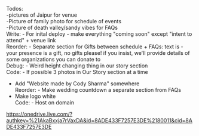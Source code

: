 Todos:  
-pictures of Jaipur for venue  
-Picture of family photo for schedule of events   
-Picture of death valley/sandy vibes for FAQs   
Write: - For inital deploy - make everything "coming soon" except "intent to attend" + venue link   
Reorder: - Separate section for Gifts between schedule + FAQs: text is - your presence is a gift, no gifts please! if you insist, we'll provide details of some organizations you can donate to  
Debug: - Weird height changing thing in our story section  
Code: -  If possible 3 photos in Our Story section at a time  
-  Add "Website made by Cody Sharma" somewhere  
Reorder: - Make wedding countdown a separate section from FAQs  
- Make logo white  
Code: - Host on domain  
 
  
https://onedrive.live.com/?authkey=%21AkaBxxja7rVaxDA&id=8ADE433F7257E3DE%2180011&cid=8ADE433F7257E3DE